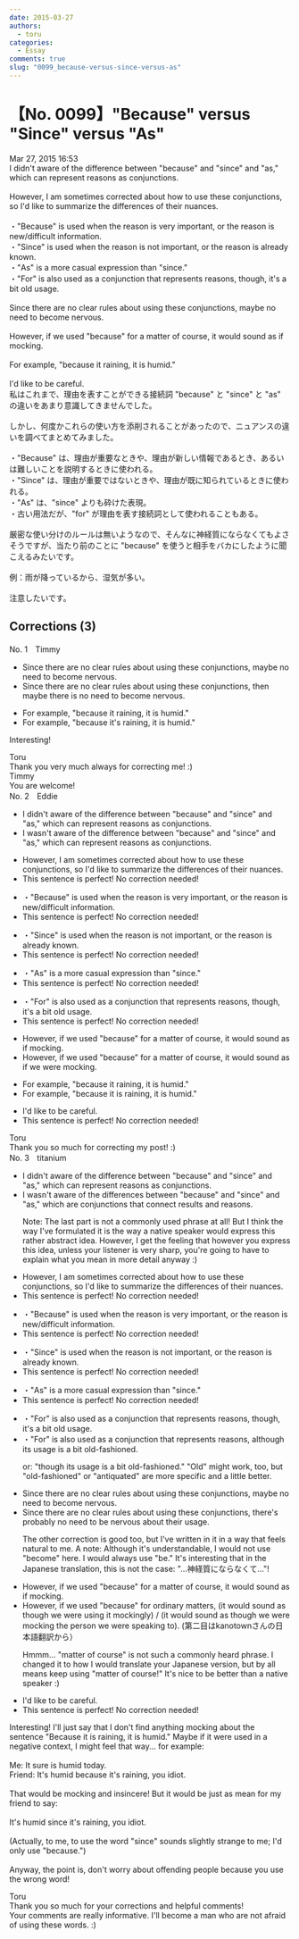 ```yaml
---
date: 2015-03-27
authors:
  - toru
categories:
  - Essay
comments: true
slug: "0099_because-versus-since-versus-as"
---
```


# 【No. 0099】"Because" versus "Since" versus "As"
<div class="date">Mar 27, 2015 16:53</div>
<div id="post"><div id="body_show_ori">
I didn't aware of the difference between "because" and "since" and "as," which can represent reasons as conjunctions.<br/><br/>However, I am sometimes corrected about how to use these conjunctions, so I'd like to summarize the differences of their nuances.<br/><br/>・"Because" is used when the reason is very important, or the reason is new/difficult information.<br/>・"Since" is used when the reason is not important, or the reason is already known.<br/>・"As" is a more casual expression than "since."<br/>・"For" is also used as a conjunction that represents reasons, though, it's a bit old usage.<br/><br/>Since there are no clear rules about using these conjunctions, maybe no need to become nervous.<br/><br/>However, if we used "because" for a matter of course, it would sound as if mocking.<br/><br/>For example, "because it raining, it is humid."<br/><br/>I'd like to be careful.
</div></div>

<!-- more -->

<div id="post_ja"><div id="body_show_mo">
私はこれまで、理由を表すことができる接続詞 "because" と "since" と "as" の違いをあまり意識してきませんでした。<br/><br/>しかし、何度かこれらの使い方を添削されることがあったので、ニュアンスの違いを調べてまとめてみました。<br/><br/>・"Because" は、理由が重要なときや、理由が新しい情報であるとき、あるいは難しいことを説明するときに使われる。<br/>・"Since" は、理由が重要ではないときや、理由が既に知られているときに使われる。<br/>・"As" は、"since" よりも砕けた表現。<br/>・古い用法だが、"for" が理由を表す接続詞として使われることもある。<br/><br/>厳密な使い分けのルールは無いようなので、そんなに神経質にならなくてもよさそうですが、当たり前のことに "because" を使うと相手をバカにしたように聞こえるみたいです。<br/><br/>例：雨が降っているから、湿気が多い。<br/><br/>注意したいです。
</div></div>

## Corrections (3)
<div id="block"><div class="first_name"> No. 1　<span class="just_name">Timmy</span></div><div id="block2">
<ul class="correction_field">
<li class="incorrect">Since there are no clear rules about using these conjunctions, maybe no need to become nervous.</li>
<li class="corrected correct">
Since there are no clear rules about using these conjunctions, <span class="f_blue">then</span> maybe <span class="f_blue">there is</span> no need to become nervous.
</li>
</ul>
<ul class="correction_field">
<li class="incorrect">For example, "because it raining, it is humid."</li>
<li class="corrected correct">
For example, "because it<span class="f_blue">'s</span> raining, it is humid."
</li>
</ul>
<p class="comment_small">
 Interesting!
</p>

</div><div class="name"><span class="just_name">Toru</span><br>
Thank you very much always for correcting me! :)
</div>
<div class="name"><span class="just_name">Timmy</span><br>
You are welcome!
</div>
</div>
<div id="block"><div class="first_name"> No. 2　<span class="just_name">Eddie</span></div><div id="block2">
<ul class="correction_field">
<li class="incorrect">I didn't aware of the difference between "because" and "since" and "as," which can represent reasons as conjunctions.</li>
<li class="corrected correct">
I <span class="f_red">wasn't</span> aware of the difference between "because" and "since" and "as," which can represent reasons as conjunctions.
</li>
</ul>
<ul class="correction_field">
<li class="incorrect">However, I am sometimes corrected about how to use these conjunctions, so I'd like to summarize the differences of their nuances.</li>
<li class="corrected perfect">This sentence is perfect! No correction needed!</li>
</ul>
<ul class="correction_field">
<li class="incorrect">・"Because" is used when the reason is very important, or the reason is new/difficult information.</li>
<li class="corrected perfect">This sentence is perfect! No correction needed!</li>
</ul>
<ul class="correction_field">
<li class="incorrect">・"Since" is used when the reason is not important, or the reason is already known.</li>
<li class="corrected perfect">This sentence is perfect! No correction needed!</li>
</ul>
<ul class="correction_field">
<li class="incorrect">・"As" is a more casual expression than "since."</li>
<li class="corrected perfect">This sentence is perfect! No correction needed!</li>
</ul>
<ul class="correction_field">
<li class="incorrect">・"For" is also used as a conjunction that represents reasons, though, it's a bit old usage.</li>
<li class="corrected perfect">This sentence is perfect! No correction needed!</li>
</ul>
<ul class="correction_field">
<li class="incorrect">However, if we used "because" for a matter of course, it would sound as if mocking.</li>
<li class="corrected correct">
However, if we used "because" for a matter of course, it would sound as if <span class="f_blue">we were </span>mocking.
</li>
</ul>
<ul class="correction_field">
<li class="incorrect">For example, "because it raining, it is humid."</li>
<li class="corrected correct">
For example, "because it <span class="f_blue">is</span> raining, it is humid."
</li>
</ul>
<ul class="correction_field">
<li class="incorrect">I'd like to be careful.</li>
<li class="corrected perfect">This sentence is perfect! No correction needed!</li>
</ul>
</div><div class="name"><span class="just_name">Toru</span><br>
Thank you so much for correcting my post! :)
</div>
</div>
<div id="block"><div class="first_name"> No. 3　<span class="just_name">titanium</span></div><div id="block2">
<ul class="correction_field">
<li class="incorrect">I didn't aware of the difference between "because" and "since" and "as," which can represent reasons as conjunctions.</li>
<li class="corrected correct">
I <span class="f_red">wasn't</span> aware of the difference<span class="f_blue">s</span> between "because" and "since" and "as," which <span class="f_blue">are conjunctions that connect results and reasons</span>.
<p class="correction_comment">Note: The last part is not a commonly used phrase at all! But I think the way I've formulated it is the way a native speaker would express this rather abstract idea. However, I get the feeling that however you express this idea, unless your listener is very sharp, you're going to have to explain what you mean in more detail anyway :)</p>
</li>
</ul>
<ul class="correction_field">
<li class="incorrect">However, I am sometimes corrected about how to use these conjunctions, so I'd like to summarize the differences of their nuances.</li>
<li class="corrected perfect">This sentence is perfect! No correction needed!</li>
</ul>
<ul class="correction_field">
<li class="incorrect">・"Because" is used when the reason is very important, or the reason is new/difficult information.</li>
<li class="corrected perfect">This sentence is perfect! No correction needed!</li>
</ul>
<ul class="correction_field">
<li class="incorrect">・"Since" is used when the reason is not important, or the reason is already known.</li>
<li class="corrected perfect">This sentence is perfect! No correction needed!</li>
</ul>
<ul class="correction_field">
<li class="incorrect">・"As" is a more casual expression than "since."</li>
<li class="corrected perfect">This sentence is perfect! No correction needed!</li>
</ul>
<ul class="correction_field">
<li class="incorrect">・"For" is also used as a conjunction that represents reasons, though, it's a bit old usage.</li>
<li class="corrected correct">
・"For" is also used as a conjunction that represents reasons, <span class="f_red">although its usage is a bit old-fashioned</span>.
<p class="correction_comment">or: "though its usage is a bit old-fashioned." "Old" might work, too, but "old-fashioned" or "antiquated" are more specific and a little better.</p>
</li>
</ul>
<ul class="correction_field">
<li class="incorrect">Since there are no clear rules about using these conjunctions, maybe no need to become nervous.</li>
<li class="corrected correct">
Since there are no clear rules about using these conjunctions, <span class="f_blue">there's probably</span> no need to <span class="f_blue">be </span>nervous <span class="f_blue">about their usage</span>.
<p class="correction_comment">The other correction is good too, but I've written in it in a way that feels natural to me. A note: Although it's understandable, I would not use "become" here. I would always use "be." It's interesting that in the Japanese translation, this is not the case: "...神経質にならなくて..."!</p>
</li>
</ul>
<ul class="correction_field">
<li class="incorrect">However, if we used "because" for a matter of course, it would sound as if mocking.</li>
<li class="corrected correct">
However, if we used "because" for <span class="f_blue">ordinary matters</span>, <span class="f_blue">(</span>it would sound as <span class="f_blue">though we were using it mockingly) / (it would sound as though we were mocking the person we were speaking to)</span>. (第二目はkanotownさんの日本語翻訳から）
<p class="correction_comment">Hmmm... "matter of course" is not such a commonly heard phrase. I changed it to how I would translate your Japanese version, but by all means keep using "matter of course!" It's nice to be better than a native speaker :)</p>
</li>
</ul>
<ul class="correction_field">
<li class="incorrect">I'd like to be careful.</li>
<li class="corrected perfect">This sentence is perfect! No correction needed!</li>
</ul>
<p class="comment_small">
 Interesting! I'll just say that I don't find anything mocking about the sentence "Because it is raining, it is humid." Maybe if it were used in a negative context, I might feel that way... for example:
 <br/>
 <br/>
 Me: It sure is humid today.
 <br/>
 Friend: It's humid because it's raining, you idiot.
 <br/>
 <br/>
 That would be mocking and insincere! But it would be just as mean for my friend to say:
 <br/>
 <br/>
 It's humid since it's raining, you idiot.
 <br/>
 <br/>
 (Actually, to me, to use the word "since" sounds slightly strange to me; I'd only use "because.")
 <br/>
 <br/>
 Anyway, the point is, don't worry about offending people because you use the wrong word!
</p>

</div><div class="name"><span class="just_name">Toru</span><br>
Thank you so much for your corrections and helpful comments! <br/>Your comments are really informative. I'll become a man who are not afraid of using these words. :)
</div>
</div>
